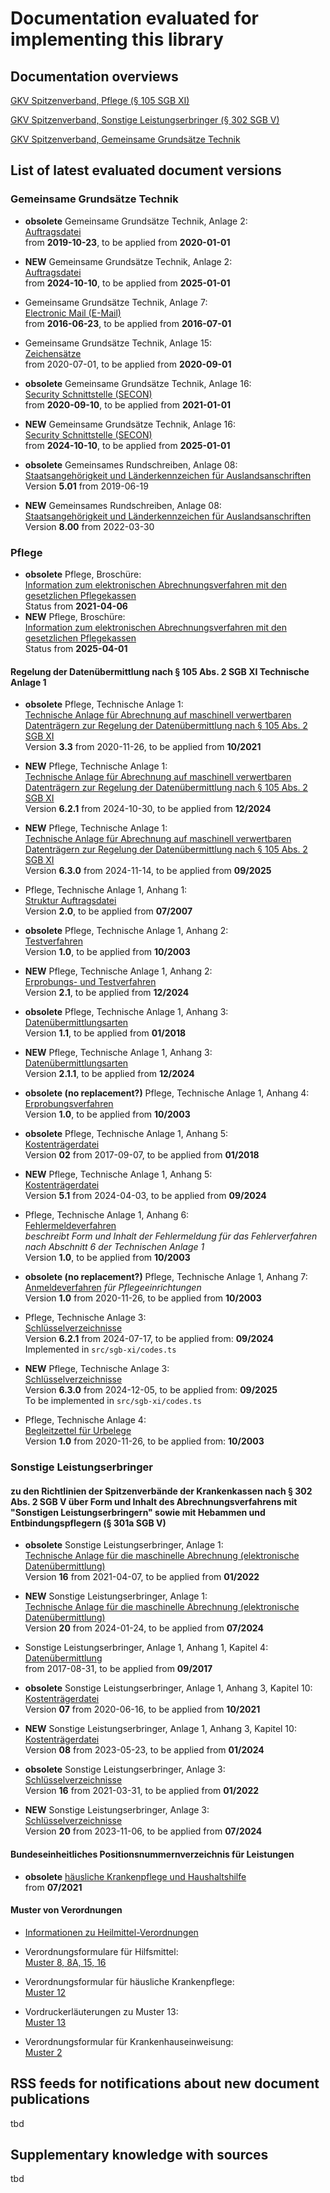 # Documentation evaluated for implementing this library

## Documentation overviews

[GKV Spitzenverband, Pflege (§ 105 SGB XI)](https://www.gkv-datenaustausch.de/leistungserbringer/pflege/pflege.jsp)

[GKV Spitzenverband, Sonstige Leistungserbringer (§ 302 SGB V)](https://www.gkv-datenaustausch.de/leistungserbringer/sonstige_leistungserbringer/sonstige_leistungserbringer.jsp)

[GKV Spitzenverband, Gemeinsame Grundsätze Technik](https://gkv-datenaustausch.de/technische_standards_1/technische_standards.jsp)

## List of latest evaluated document versions

### Gemeinsame Grundsätze Technik

- **obsolete** Gemeinsame Grundsätze Technik, Anlage 2:  
[Auftragsdatei](https://gkv-datenaustausch.de/media/dokumente/standards_und_normen/technische_spezifikationen/Anlage_2_-_Auftragsdatei.pdf)  
from **2019-10-23**, to be applied from **2020-01-01**
- **NEW** Gemeinsame Grundsätze Technik, Anlage 2:  
[Auftragsdatei](https://gkv-datenaustausch.de/media/dokumente/standards_und_normen/technische_spezifikationen/Anlage_2_-_Auftragsdatei.pdf)  
from **2024-10-10**, to be applied from **2025-01-01**

- Gemeinsame Grundsätze Technik, Anlage 7:  
[Electronic Mail (E-Mail)](https://www.gkv-datenaustausch.de/media/dokumente/standards_und_normen/technische_spezifikationen/Anlage_7_-_E-Mail.pdf)  
from **2016-06-23**, to be applied from **2016-07-01**

- Gemeinsame Grundsätze Technik, Anlage 15:  
[Zeichensätze](https://www.gkv-datenaustausch.de/media/dokumente/standards_und_normen/technische_spezifikationen/Anlage_15_-_Zeichensaetze.pdf)  
from 2020-07-01, to be applied from **2020-09-01**

- **obsolete** Gemeinsame Grundsätze Technik, Anlage 16:  
[Security Schnittstelle (SECON)](https://gkv-datenaustausch.de/media/dokumente/standards_und_normen/technische_spezifikationen/Anlage_16.pdf)  
from **2020-09-10**, to be applied from **2021-01-01**
- **NEW** Gemeinsame Grundsätze Technik, Anlage 16:  
[Security Schnittstelle (SECON)](https://gkv-datenaustausch.de/media/dokumente/standards_und_normen/technische_spezifikationen/Anlage_16_-_Security_Schnittstelle.pdf)  
from **2024-10-10**, to be applied from **2025-01-01**

- **obsolete** Gemeinsames Rundschreiben, Anlage 08:  
[Staatsangehörigkeit und Länderkennzeichen für Auslandsanschriften](https://www.gkv-datenaustausch.de/media/dokumente/arbeitgeber/deuev/rundschreiben_anlagen/GemRS_Anlage_8_5.01.pdf)  
Version **5.01** from 2019-06-19
- **NEW** Gemeinsames Rundschreiben, Anlage 08:  
[Staatsangehörigkeit und Länderkennzeichen für Auslandsanschriften](https://gkv-datenaustausch.de/media/dokumente/arbeitgeber/deuev/rundschreiben_anlagen/03_Gem_RS_Anlage_8_Vers._8.00.pdf)  
Version **8.00** from 2022-03-30

### Pflege

- **obsolete** Pflege, Broschüre:  
[Information zum elektronischen Abrechnungsverfahren mit den gesetzlichen Pflegekassen](https://www.gkv-datenaustausch.de/media/dokumente/leistungserbringer_1/pflege/20210406_Broschuere_TP6_oA.pdf)  
Status from **2021-04-06**
- **NEW** Pflege, Broschüre:  
[Information zum elektronischen Abrechnungsverfahren mit den gesetzlichen Pflegekassen](https://www.gkv-datenaustausch.de/media/dokumente/leistungserbringer_1/pflege/20250401_Broschuere_TP6_oA.pdf)  
Status from **2025-04-01**

#### Regelung der Datenübermittlung nach § 105 Abs. 2 SGB XI Technische Anlage 1

- **obsolete** Pflege, Technische Anlage 1:  
[Technische Anlage für Abrechnung auf maschinell verwertbaren Datenträgern zur Regelung der Datenübermittlung nach § 105 Abs. 2 SGB XI](https://www.gkv-datenaustausch.de/media/dokumente/leistungserbringer_1/pflege/technische_anlagen_aktuell_2/TA1_3.3_20201126_oA.pdf)  
Version **3.3** from 2020-11-26, to be applied from **10/2021** 
- **NEW** Pflege, Technische Anlage 1:  
[Technische Anlage für Abrechnung auf maschinell verwertbaren Datenträgern zur Regelung der Datenübermittlung nach § 105 Abs. 2 SGB XI](https://www.gkv-datenaustausch.de/media/dokumente/leistungserbringer_1/pflege/technische_anlagen_aktuell_2/TA1_6.2.1_20241119_oA.pdf)    
Version **6.2.1** from 2024-10-30, to be applied from **12/2024** 
- **NEW** Pflege, Technische Anlage 1:  
[Technische Anlage für Abrechnung auf maschinell verwertbaren Datenträgern zur Regelung der Datenübermittlung nach § 105 Abs. 2 SGB XI](https://www.gkv-datenaustausch.de/media/dokumente/leistungserbringer_1/pflege/technische_anlagen_aktuell_2/TA1_6.3.0_20241114_oA.pdf)  
Version **6.3.0** from 2024-11-14, to be applied from **09/2025** 

- Pflege, Technische Anlage 1, Anhang 1:  
[Struktur Auftragsdatei](https://www.gkv-datenaustausch.de/media/dokumente/leistungserbringer_1/pflege/technische_anlagen_aktuell_2/20070125_TA1_ANH1.pdf)  
Version **2.0**, to be applied from **07/2007** 

- **obsolete** Pflege, Technische Anlage 1, Anhang 2:  
[Testverfahren](https://www.gkv-datenaustausch.de/media/dokumente/leistungserbringer_1/pflege/technische_anlagen_aktuell_2/20030131_TA1_ANH2.pdf)  
Version **1.0**, to be applied from **10/2003** 
- **NEW** Pflege, Technische Anlage 1, Anhang 2:  
[Erprobungs- und Testverfahren](https://www.gkv-datenaustausch.de/media/dokumente/leistungserbringer_1/pflege/technische_anlagen_aktuell_2/TA1_ANH2_2.1_20250206_oA.pdf)  
Version **2.1**, to be applied from **12/2024** 

- **obsolete** Pflege, Technische Anlage 1, Anhang 3:  
[Datenübermittlungsarten](https://www.gkv-datenaustausch.de/media/dokumente/leistungserbringer_1/pflege/technische_anlagen_aktuell_2/TA1_Anhang_3_20170907_oA.pdf)  
Version **1.1**, to be applied from **01/2018** 
- **NEW** Pflege, Technische Anlage 1, Anhang 3:  
[Datenübermittlungsarten](https://www.gkv-datenaustausch.de/media/dokumente/leistungserbringer_1/pflege/technische_anlagen_aktuell_2/TA1_ANH3_2.1.1_20241021_oA.pdf)  
Version **2.1.1**, to be applied from **12/2024** 
 
- **obsolete (no replacement?)** Pflege, Technische Anlage 1, Anhang 4:  
[Erprobungsverfahren](https://www.gkv-datenaustausch.de/media/dokumente/leistungserbringer_1/pflege/technische_anlagen_aktuell_2/20030131_TA1_ANH4.pdf)  
Version **1.0**, to be applied from **10/2003** 

- **obsolete** Pflege, Technische Anlage 1, Anhang 5:  
[Kostenträgerdatei](https://www.gkv-datenaustausch.de/media/dokumente/leistungserbringer_1/pflege/technische_anlagen_aktuell_2/TA1_ANH5_20170907_105_oA.pdf)  
Version **02** from 2017-09-07, to be applied from **01/2018** 
- **NEW** Pflege, Technische Anlage 1, Anhang 5:  
[Kostenträgerdatei](https://www.gkv-datenaustausch.de/media/dokumente/leistungserbringer_1/pflege/technische_anlagen_aktuell_2/TA1_ANH5_5.1_20240403_oAe.pdf)  
Version **5.1** from 2024-04-03, to be applied from **09/2024** 

- Pflege, Technische Anlage 1, Anhang 6:  
[Fehlermeldeverfahren](https://www.gkv-datenaustausch.de/media/dokumente/leistungserbringer_1/pflege/technische_anlagen_aktuell_2/20030131_TA1_ANH6.pdf)  
*beschreibt Form und Inhalt der Fehlermeldung für das Fehlerverfahren nach Abschnitt 6 der Technischen Anlage 1*  
Version **1.0**, to be applied from **10/2003** 

- **obsolete (no replacement?)** Pflege, Technische Anlage 1, Anhang 7:  
[Anmeldeverfahren](https://www.gkv-datenaustausch.de/media/dokumente/leistungserbringer_1/pflege/technische_anlagen_aktuell_2/20030131_TA1_ANH7.pdf) *für Pflegeeinrichtungen*  
Version **1.0** from 2020-11-26, to be applied from **10/2003** 

- Pflege, Technische Anlage 3:  
[Schlüsselverzeichnisse](https://www.gkv-datenaustausch.de/media/dokumente/leistungserbringer_1/pflege/technische_anlagen_aktuell_2/TA3_6.2.1_20240717_oA.pdf)  
Version **6.2.1** from 2024-07-17, to be applied from: **09/2024**  
Implemented in `src/sgb-xi/codes.ts`
- **NEW** Pflege, Technische Anlage 3:  
[Schlüsselverzeichnisse](https://www.gkv-datenaustausch.de/media/dokumente/leistungserbringer_1/pflege/technische_anlagen_aktuell_2/TA3_6.3.0_20241205_oA.pdf)  
Version **6.3.0** from 2024-12-05, to be applied from: **09/2025**  
To be implemented in `src/sgb-xi/codes.ts`

- Pflege, Technische Anlage 4:  
[Begleitzettel für Urbelege](https://www.gkv-datenaustausch.de/media/dokumente/leistungserbringer_1/pflege/technische_anlagen_aktuell_2/Anlage_4_310103.pdf)  
Version **1.0** from 2020-11-26, to be applied from: **10/2003**  

### Sonstige Leistungserbringer

#### zu den Richtlinien der Spitzenverbände der Krankenkassen nach § 302 Abs. 2 SGB V über Form und Inhalt des Abrechnungsverfahrens mit "Sonstigen Leistungserbringern" sowie mit Hebammen und Entbindungspflegern (§ 301a SGB V)

- **obsolete** Sonstige Leistungserbringer, Anlage 1:  
[Technische Anlage für die maschinelle Abrechnung (elektronische Datenübermittlung)](https://gkv-datenaustausch.de/media/dokumente/leistungserbringer_1/sonstige_leistungserbringer/technische_anlagen_aktuell_4/Anlage_1_TP5_V16_20210407.pdf)  
Version **16** from 2021-04-07, to be applied from **01/2022** 
- **NEW** Sonstige Leistungserbringer, Anlage 1:  
[Technische Anlage für die maschinelle Abrechnung (elektronische Datenübermittlung)](https://www.gkv-datenaustausch.de/media/dokumente/leistungserbringer_1/sonstige_leistungserbringer/technische_anlagen_aktuell_4/Anlage_1_TP5_V20_20240124.pdf)  
Version **20** from 2024-01-24, to be applied from **07/2024** 

- Sonstige Leistungserbringer, Anlage 1, Anhang 1, Kapitel 4:  
[Datenübermittlung](https://gkv-datenaustausch.de/media/dokumente/leistungserbringer_1/sonstige_leistungserbringer/technische_anlagen_aktuell_4/Anhang_1_Anlage_1_TP5_20170831.pdf)  
from 2017-08-31, to be applied from **09/2017** 

- **obsolete** Sonstige Leistungserbringer, Anlage 1, Anhang 3, Kapitel 10:  
[Kostenträgerdatei](https://gkv-datenaustausch.de/media/dokumente/leistungserbringer_1/sonstige_leistungserbringer/technische_anlagen_aktuell_4/Anhang_03_Anlage_1_TP5_20200616.pdf)  
Version **07** from 2020-06-16, to be applied from **10/2021** 
- **NEW** Sonstige Leistungserbringer, Anlage 1, Anhang 3, Kapitel 10:  
[Kostenträgerdatei](https://www.gkv-datenaustausch.de/media/dokumente/leistungserbringer_1/sonstige_leistungserbringer/technische_anlagen_aktuell_4/Anhang_03_Anlage_1_TP5_20230523.pdf)  
Version **08** from 2023-05-23, to be applied from **01/2024** 

- **obsolete** Sonstige Leistungserbringer, Anlage 3:  
[Schlüsselverzeichnisse](https://gkv-datenaustausch.de/media/dokumente/leistungserbringer_1/sonstige_leistungserbringer/technische_anlagen_aktuell_4/Anlage_3_TP5_V16_20210331.pdf)  
Version **16** from 2021-03-31, to be applied from **01/2022** 
- **NEW** Sonstige Leistungserbringer, Anlage 3:  
[Schlüsselverzeichnisse](https://www.gkv-datenaustausch.de/media/dokumente/leistungserbringer_1/sonstige_leistungserbringer/technische_anlagen_aktuell_4/Anlage_3_TP5_V20_20231106.pdf)  
Version **20** from 2023-11-06, to be applied from **07/2024** 

#### Bundeseinheitliches Positionsnummernverzeichnis für Leistungen

- **obsolete** [häusliche Krankenpflege und Haushaltshilfe](https://gkv-datenaustausch.de/media/dokumente/leistungserbringer_1/sonstige_leistungserbringer/positionsnummernverzeichnisse/Haeusliche-Krankenpflege_20210701.pdf)  
from **07/2021**

#### Muster von Verordnungen 

- [Informationen zu Heilmittel-Verordnungen](https://www.kbv.de/html/heilmittel.php)

- Verordnungsformulare für Hilfsmittel:  
[Muster 8, 8A, 15, 16](https://www.kbv.de/html/hilfsmittel_muster.php)

- Verordnungsformular für häusliche Krankenpflege:  
[Muster 12](https://www.kbv.de/html/28888.php)

- Vordruckerläuterungen zu Muster 13:  
[Muster 13](https://www.kbv.de/media/sp/Muster_13_Vordruckerlaeuterungen.pdf)

- Verordnungsformular für Krankenhauseinweisung:  
[Muster 2](https://www.kbv.de/html/23012.php)

## RSS feeds for notifications about new document publications

tbd

## Supplementary knowledge with sources

tbd
